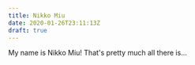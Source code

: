 ```yaml
---
title: Nikko Miu
date: 2020-01-26T23:11:13Z
draft: true
---
```


My name is Nikko Miu! That's pretty much all there is...

